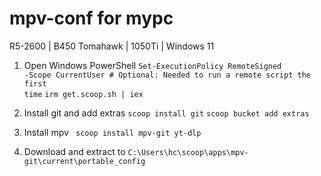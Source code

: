 # mpv-conf for mypc
R5-2600 | B450 Tomahawk | 1050Ti | Windows 11


1. Open Windows PowerShell 
<code>Set-ExecutionPolicy RemoteSigned -Scope CurrentUser # Optional: Needed to run a remote script the first time</code>
<code>irm get.scoop.sh | iex</code>

2. Install git and add extras 
<code>scoop install git</code>
<code>scoop bucket add extras</code>

3. Install mpv
<code> scoop install mpv-git yt-dlp</code>

4. Download and extract to <code>C:\Users\hc\scoop\apps\mpv-git\current\portable_config</code>
